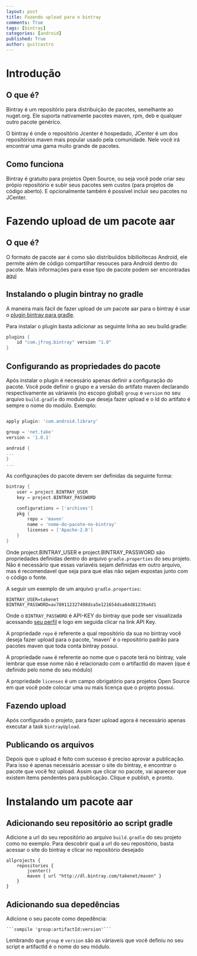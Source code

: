 ```yaml
---
layout: post
title: Fazendo upload para o bintray
comments: True
tags: [bintray]
categories: [android]
published: True
author: guitcastro
---
```


# Introdução

## O que é?

Bintray é um repositório para distribuição de pacotes, semelhante ao nuget.org.  Ele suporta nativamente pacotes maven, rpm, deb 
e qualquer outro pacote genérico.

O bintray é onde o repositório Jcenter é hospedado, JCenter é um dos repositórios maven mais popular usado pela comunidade. 
Nele você irá encontrar uma gama muito grande de pacotes.

## Como funciona

Bintray é gratuito para projetos Open Source, ou seja você pode criar seu própio repositório e subir seus pacotes 
sem custos (para projetos de código aberto). E opcionalmente também é possível incluir seu pacotes no JCenter.


# Fazendo upload de um pacote aar

## O que é?

O formato de pacote aar é como são distribuiídos bibilioltecas Android, ele permite além de código compartilhar resouces para Android
dentro do pacote. Mais informações para esse tipo de pacote podem ser encontradas [aqui](http://tools.android.com/tech-docs/new-build-system/aar-format)

## Instalando o plugin bintray no gradle

A maneira mais fácil de fazer upload de um pacote aar para o bintray é usar o [plugin bintray para gradle](https://github.com/bintray/gradle-bintray-plugin).

Para instalar o plugin basta adicionar as seguinte linha ao seu build.gradle:

```groovy
plugins {
    id "com.jfrog.bintray" version "1.0"
}
```
## Configurando as propriedades do pacote

Após instalar o plugin é necessário apenas definir a configuração do pacote. Você pode definir o grupo e a versão do artifato 
maven declarando respectivamente as váriaveis (no escopo global) ```group``` e ```version``` no seu arquivo ```build.gradle``` do modulo que deseja fazer
upload e o Id do artifato é sempre o nome do modúlo. Exemplo:

```groovy

apply plugin: 'com.android.library'

group = 'net.take'
version = '1.0.1'

android {
...
}
...

```

As configurações do pacote devem ser definidas da seguinte forma:

```groovy
bintray {
    user = project.BINTRAY_USER
    key = project.BINTRAY_PASSWORD

    configurations = ['archives'] 
    pkg {
        repo = 'maven'
        name = 'nome-do-pacote-no-bintray'
        licenses = ['Apache-2.0']
    }
}
```

Onde project.BINTRAY_USER e project.BINTRAY_PASSWORD são propriedades definidas dentro do arquivo ```gradle.properties``` do 
seu projeto. Não é necessário que essas variavéis sejam definidas em outro arquivo, mas é recomendavel que seja para que elas
não sejam expostas junto com o código o fonte.

A seguir um exemplo de um arquivo  ```gradle.properties```:
```
BINTRAY_USER=takenet
BINTRAY_PASSWORD=av789112327498dsa5e121654dsa84d81239a4d1
```

Onde o ```BINTRAY_PASSWORD``` é API-KEY do bintray que pode ser visualizada acessando [seu perfil](https://bintray.com/profile/edit)
e logo em seguida clicar na link API Key.

A propriedade ```repo``` é referente a qual repositório da sua no bintray você deseja fazer upload para o pacote, 'maven'
é o repositório padrão para pacotes maven que toda conta bintray possui.

A propriedade ```name``` é referente ao nome que o pacote terá no bintray, vale lembrar que esse nome não é relacionado
com o artifactId do maven (que é definido pelo nome do seu módulo) 

A propriedade ```licenses``` é um campo obrigatório para projetos Open Source em que você pode colocar uma ou mais licença
que o projeto possui.

## Fazendo upload

Após configurado o projeto, para fazer upload agora é necessário apenas executar a task ```bintrayUpload```.

## Publicando os arquivos

Depois que o upload é feito com sucesso é preciso aprovar a publicação. Para isso é apenas necessário acessar o site do 
bintray, e encontrar o pacote que você fez upload. Assim que clicar no pacote, vai aparecer que existem items pendentes para
publicação. Clique e publish, e pronto.

# Instalando um pacote aar

## Adicionando seu repositório ao script gradle

Adicione a url do seu repositório ao arquivo ```build.gradle``` do seu projeto como no exemplo.
Para descobrir qual a url do seu repositório, basta acessar o site do bintray e clicar no repositório desejado

```
allprojects {
    repositories {
        jcenter()
        maven { url "http://dl.bintray.com/takenet/maven" }
    }
}
```

## Adicionando sua depedências

Adicione o seu pacote como depedência:

    ```compile 'group:artifactId:version'```
    
Lembrando que ```group``` e ```version``` são as váriaveis que você definiu no seu script e artifactId é o nome do seu módulo.
